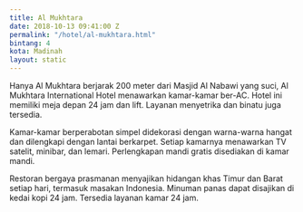 ```yaml
---
title: Al Mukhtara
date: 2018-10-13 09:41:00 Z
permalink: "/hotel/al-mukhtara.html"
bintang: 4
kota: Madinah
layout: static
---
```


Hanya Al Mukhtara berjarak 200 meter dari Masjid Al Nabawi yang suci, Al Mukhtara International Hotel menawarkan kamar-kamar ber-AC. Hotel ini memiliki meja depan 24 jam dan lift. Layanan menyetrika dan binatu juga tersedia.

Kamar-kamar berperabotan simpel didekorasi dengan warna-warna hangat dan dilengkapi dengan lantai berkarpet. Setiap kamarnya menawarkan TV satelit, minibar, dan lemari. Perlengkapan mandi gratis disediakan di kamar mandi.

Restoran bergaya prasmanan menyajikan hidangan khas Timur dan Barat setiap hari, termasuk masakan Indonesia. Minuman panas dapat disajikan di kedai kopi 24 jam. Tersedia layanan kamar 24 jam.